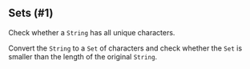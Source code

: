 ## Sets (#1)

Check whether a `String` has all unique characters.

<div class="hint">

Convert the `String` to a `Set` of characters and check whether the `Set`
is smaller than the length of the original `String`.

</div>
